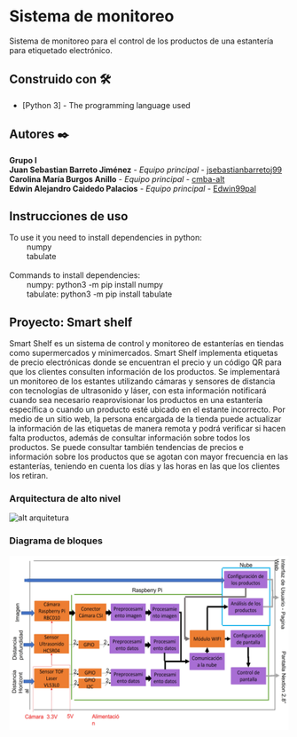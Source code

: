 # Sistema de monitoreo
Sistema de monitoreo para el control de los productos de una estantería para etiquetado electrónico.

## Construido con  🛠️
* [Python 3] - The programming language used

## Autores ✒️
**Grupo I**<br />
**Juan Sebastian Barreto Jiménez** - *Equipo principal* - [jsebastianbarretoj99](https://github.com/jsebastianbarretoj99)<br />
**Carolina María Burgos Anillo** - *Equipo principal* - [cmba-alt ](https://github.com/cmba-alt)<br />
**Edwin Alejandro Caidedo Palacios** - *Equipo principal* - [Edwin99pal](https://github.com/Edwin99pal)<br />

## Instrucciones de uso
To use it you need to install dependencies in python:<br />
    &nbsp;&nbsp;&nbsp;&nbsp;&nbsp;&nbsp;&nbsp;&nbsp;numpy <br />
    &nbsp;&nbsp;&nbsp;&nbsp;&nbsp;&nbsp;&nbsp;&nbsp;tabulate <br />
<br />
Commands to install dependencies:<br />
    &nbsp;&nbsp;&nbsp;&nbsp;&nbsp;&nbsp;&nbsp;&nbsp;numpy: python3 -m pip install numpy<br />
    &nbsp;&nbsp;&nbsp;&nbsp;&nbsp;&nbsp;&nbsp;&nbsp;tabulate: python3 -m pip install tabulate

## Proyecto: Smart shelf 
Smart Shelf es un sistema de control y monitoreo de estanterías en tiendas como supermercados y minimercados. Smart Shelf implementa etiquetas de precio electrónicas donde se encuentran el precio y un código QR para que los clientes consulten información de los productos. Se implementará un monitoreo de los estantes utilizando cámaras y sensores de distancia con tecnologías de ultrasonido y láser, con esta información notificará cuando sea necesario reaprovisionar los productos en una estantería específica o cuando un producto esté ubicado en el estante incorrecto. Por medio de un sitio web, la persona encargada de la tienda puede actualizar la información de las etiquetas de manera remota y podrá verificar si hacen falta productos, además de consultar información sobre todos los productos. Se puede consultar también tendencias de precios e información sobre los productos que se agotan con mayor frecuencia en las estanterías, teniendo en cuenta los días y las horas en las que los clientes los retiran.

### Arquitectura de alto nivel
![alt arquitetura](images/highlevel.gif)

### Diagrama de bloques
![alt diagrama](images/diagrama_bloques.jpg)